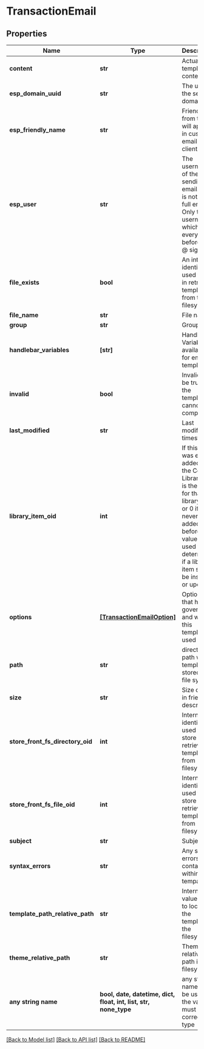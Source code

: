 # TransactionEmail


## Properties
Name | Type | Description | Notes
------------ | ------------- | ------------- | -------------
**content** | **str** | Actual template contents | [optional] 
**esp_domain_uuid** | **str** | The uuid of the sending domain | [optional] 
**esp_friendly_name** | **str** | Friendly from that will appear in customer email clients. | [optional] 
**esp_user** | **str** | The username of the sending email.  This is not the full email.  Only the username which is everything before the @ sign. | [optional] 
**file_exists** | **bool** | An internal identifier used to aid in retrieving templates from the filesystem. | [optional] 
**file_name** | **str** | File name | [optional] 
**group** | **str** | Group | [optional] 
**handlebar_variables** | **[str]** | Handlebar Variables available for email template | [optional] 
**invalid** | **bool** | Invalid will be true if the template cannot compile | [optional] 
**last_modified** | **str** | Last modified timestamp | [optional] 
**library_item_oid** | **int** | If this item was ever added to the Code Library, this is the oid for that library item, or 0 if never added before.  This value is used to determine if a library item should be inserted or updated. | [optional] 
**options** | [**[TransactionEmailOption]**](TransactionEmailOption.md) | Options that help govern how and when this template is used | [optional] 
**path** | **str** | directory path where template is stored in file system | [optional] 
**size** | **str** | Size of file in friendly description | [optional] 
**store_front_fs_directory_oid** | **int** | Internal identifier used to store and retrieve template from filesystem | [optional] 
**store_front_fs_file_oid** | **int** | Internal identifier used to store and retrieve template from filesystem | [optional] 
**subject** | **str** | Subject | [optional] 
**syntax_errors** | **str** | Any syntax errors contained within the tempalate | [optional] 
**template_path_relative_path** | **str** | Internal value used to locate the template in the filesystem | [optional] 
**theme_relative_path** | **str** | Theme relative path in the filesystem. | [optional] 
**any string name** | **bool, date, datetime, dict, float, int, list, str, none_type** | any string name can be used but the value must be the correct type | [optional]

[[Back to Model list]](../README.md#documentation-for-models) [[Back to API list]](../README.md#documentation-for-api-endpoints) [[Back to README]](../README.md)


